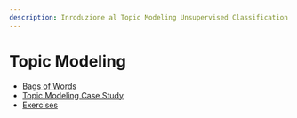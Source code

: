 ```yaml
---
description: Inroduzione al Topic Modeling Unsupervised Classification
---
```


# Topic Modeling

* [Bags of Words](topic-modeling/bags-of-words.md)
* [Topic Modeling Case Study](topic-modeling/topic-modeling-case-study.md)
* [Exercises](topic-modeling/exercises.md)
